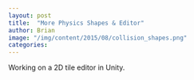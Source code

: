 ```yaml
---
layout: post
title:  "More Physics Shapes & Editor"
author: Brian
image: "/img/content/2015/08/collision_shapes.png"
categories: 
---
```

Working on a 2D tile editor in Unity.
